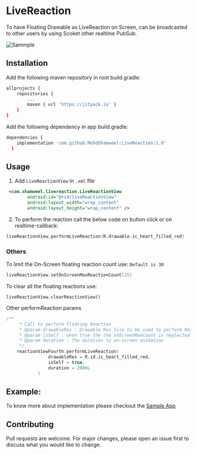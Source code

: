 # LiveReaction
To have Floating Drawable as LiveReaction on Screen, can be broadcasted to other users by using Scoket other realtime PubSub.

![Sammple](https://user-images.githubusercontent.com/34341190/209425115-3b15aff1-2463-4177-93e6-bcce5fb54b1c.gif)

## Installation

Add the following maven repository in root build.gradle:

```bash
allprojects {
    repositories {
        ...
        maven { url 'https://jitpack.io' }
    }
}
```

Add the following dependency in app build.gradle:

```bash
dependencies {
	implementation 'com.github.MohdShamweel:LiveReaction:1.0'
  }
```

## Usage
1. Add `LiveReactionView` in `.xml` file

````xml
 <com.shamweel.livereaction.LiveReactionView
        android:id="@+id/liveReactionView"
        android:layout_width="wrap_content"
        android:layout_height="wrap_content" />
````

2. To perform the reaction call the below code on button click or on realtime-callback:
````kotlin
liveReactionView.performLiveReaction(R.drawable.ic_heart_filled_red)
````

### Others
To limit the On-Screen floating reaction count use: `Default is 30`
````kotlin
liveReactionView.setOnScreenMaxReactionCount(25)
````

To clear all the floating reactions use:
````koltin
liveReactionView.clearReactionView()
````
Other performReaction params
````kotlin
/**
     * Call to perform Floating Reaction
     * @param drawableRes : Drawable Res file to be used to perform Reaction
     * @param isSelf : when true the the onScreenMaxCount is neglected
     * @param duration : The duration to on-screen animation
     */
    reactionViewFourth.performLiveReaction(
                drawableRes = R.id.ic_heart_filled_red,
                isSelf = true,
                duration = 2000L
            )
````

## Example:
To know more about implementation please checkout the [Sample App](https://github.com/MohdShamweel/LiveReaction/tree/main/app)

## Contributing
Pull requests are welcome. For major changes, please open an issue first to discuss what you would like to change.




